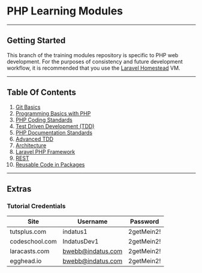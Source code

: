 # PHP Learning Modules

***

## Getting Started

This branch of the training modules repository is specific to PHP web development. For the purposes of consistency and future development workflow, it is recommended that you use the [Laravel Homestead](http://laravel.com/docs/master/homestead) VM.

***

## Table Of Contents

1. [Git Basics](https://bitbucket.org/levelone-dev/training-web-modules/src/master/Module-01.md)
2. [Programming Basics with PHP](https://bitbucket.org/levelone-dev/training-web-modules/src/master/Module-02.md)
3. [PHP Coding Standards](https://bitbucket.org/levelone-dev/training-web-modules/src/master/Module-03.md)
4. [Test Driven Development (TDD)](https://bitbucket.org/levelone-dev/training-web-modules/src/master/Module-04.md)
5. [PHP Documentation Standards](https://bitbucket.org/levelone-dev/training-web-modules/src/master/Module-05.md)
6. [Advanced TDD](https://bitbucket.org/levelone-dev/training-web-modules/src/master/Module-06.md)
7. [Architecture](https://bitbucket.org/levelone-dev/training-web-modules/src/master/Module-07.md)
8. [Laravel PHP Framework](https://bitbucket.org/levelone-dev/training-web-modules/src/master/Module-08.md)
9. [REST](https://bitbucket.org/levelone-dev/training-web-modules/src/master/Module-09.md)
10. [Reusable Code in Packages](https://bitbucket.org/levelone-dev/training-web-modules/src/master/Module-10.md)

***

## Extras

### Tutorial Credentials

| Site           | Username          | Password   |
| -------------- | ----------------- | ---------- |
| tutsplus.com   | indatus1          | 2getMein2! |
| codeschool.com | IndatusDev1       | 2getMein2! |
| laracasts.com  | bwebb@indatus.com | 2getMein2! |
| egghead.io     | bwebb@indatus.com | 2getMein2! |
